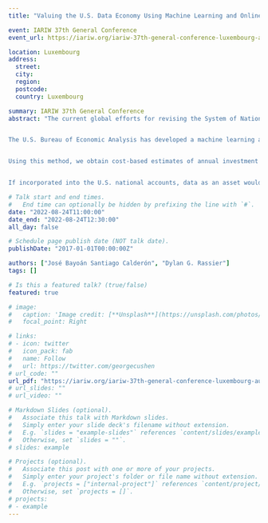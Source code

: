 ```yaml
---
title: "Valuing the U.S. Data Economy Using Machine Learning and Online Job Postings (IARIW)"

event: IARIW 37th General Conference
event_url: https://iariw.org/iariw-37th-general-conference-luxembourg-august-22-26-2022

location: Luxembourg
address:
  street: 
  city: 
  region: 
  postcode: 
  country: Luxembourg

summary: IARIW 37th General Conference
abstract: "The current global efforts for revising the System of National Accounts have identified valuing and recording data as a high-priority area. The emergence and growth of data-enhanced and data-enabled businesses such as online platforms have contributed to the status of data as a vital asset in modern economies. These ongoing efforts include developing a taxonomy to identify the scope of data assets, measure them, and incorporate them into the national accounts (OECD 2021). Current guidance encourages national statistical offices to explore and share potential methods, estimates, and conceptual bases used in these efforts.


The U.S. Bureau of Economic Analysis has developed a machine learning application to estimate time-use factors for data-relevant activities per occupation using the text of online job advertisements. The occupations’ time-use factors can be decomposed into two components: (1) the average share of time allocated to data-relevant tasks and (2) the share of employees engaging in those job activities. Using Burning Glass Technologies (BGT) job advertisement data, we identify which skills in the BGT taxonomy are “data-related” as relevant to data entry, storage, analysis, or management. We identify occupations with the highest rate of job openings containing “data-related” skills. The top occupations are denoted as “known” data-intensive occupations and serve as “landmark” occupations (e.g., statisticians). A doc2vec model is trained on the job advertisement text for each occupation to obtain a high-dimensional representation of what the occupation-level job postings convey. Using this numerical representation, we can obtain occupation-level pair-wise distances to measure how “close” or similar an occupation is to the “known” data-intensive occupations. The product of the similarity to a landmark measure and the ratio of job openings with identified “data-relevant” activities serves as the proxy of the occupation-level time-use factor. The BGT data also enables additional paths to adjust for overlap with other intellectual property products currently captured in the U.S. national accounts as capital formation, including own-account software and own-account R&D.


Using this method, we obtain cost-based estimates of annual investment in data-relevant activities in current dollars for 2010 – 2019, during which it grew from $88.3 billion to $130.8 billion, which yields an average annual growth of 4.4 percent. In addition to the estimates for capital formation, we present net stock estimates for data as an asset. We explore the impact of accounting for capital formation in data at industry levels and on other national aggregate accounts, such as software, aggregate IPPs, and value-added of the business sector.


If incorporated into the U.S. national accounts, data as an asset would amount to expanding the production boundary as part of the own-account software and databases category of IPPs, which currently excludes the value of the embedded information content (i.e., data) for own-account."

# Talk start and end times.
#   End time can optionally be hidden by prefixing the line with `#`.
date: "2022-08-24T11:00:00"
date_end: "2022-08-24T12:30:00"
all_day: false

# Schedule page publish date (NOT talk date).
publishDate: "2017-01-01T00:00:00Z"

authors: ["José Bayoán Santiago Calderón", "Dylan G. Rassier"]
tags: []

# Is this a featured talk? (true/false)
featured: true

# image:
#   caption: 'Image credit: [**Unsplash**](https://unsplash.com/photos/bzdhc5b3Bxs)'
#   focal_point: Right

# links:
# - icon: twitter
#   icon_pack: fab
#   name: Follow
#   url: https://twitter.com/georgecushen
# url_code: ""
url_pdf: "https://iariw.org/iariw-37th-general-conference-luxembourg-august-22-26-2022/"
# url_slides: ""
# url_video: ""

# Markdown Slides (optional).
#   Associate this talk with Markdown slides.
#   Simply enter your slide deck's filename without extension.
#   E.g. `slides = "example-slides"` references `content/slides/example-slides.md`.
#   Otherwise, set `slides = ""`.
# slides: example

# Projects (optional).
#   Associate this post with one or more of your projects.
#   Simply enter your project's folder or file name without extension.
#   E.g. `projects = ["internal-project"]` references `content/project/deep-learning/index.md`.
#   Otherwise, set `projects = []`.
# projects:
# - example
---
```

